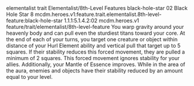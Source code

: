 <ability>
  <metadata>
    <class>elementalist</class>
    <feature_type>trait</feature_type>
    <file_dpath>Elementalist/8th-Level Features</file_dpath>
    <item_id>black-hole-star</item_id>
    <item_index>02</item_index>
    <item_name>Black Hole Star</item_name>
    <level>8</level>
    <scc>mcdm.heroes.v1:feature.trait.elementalist.8th-level-feature:black-hole-star</scc>
    <scdc>1.1.1:5.1.4.2:02</scdc>
    <source>mcdm.heroes.v1</source>
    <type>feature/trait/elementalist/8th-level-feature</type>
  </metadata>
  <effects>
    <effect type="mundane">You warp gravity around your heavenly body and can pull even the sturdiest titans toward your core. At the end of each of your turns, you target one creature or object within distance of your Hurl Element ability and vertical pull that target up to 5 squares. If their stability reduces this forced movement, they are pulled a minimum of 2 squares. This forced movement ignores stability for your allies.
Additionally, your Mantle of Essence improves. While in the area of the aura, enemies and objects have their stability reduced by an amount equal to your level.</effect>
  </effects>
</ability>
